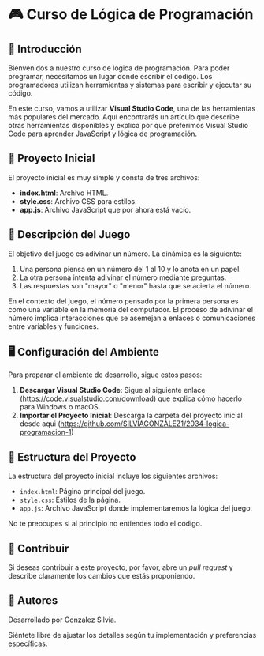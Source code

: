 # 🎮 Curso de Lógica de Programación

## 🚀 Introducción
Bienvenidos a nuestro curso de lógica de programación. Para poder programar, necesitamos un lugar donde escribir el código. Los programadores utilizan herramientas y sistemas para escribir y ejecutar su código.

En este curso, vamos a utilizar **Visual Studio Code**, una de las herramientas más populares del mercado. Aquí encontrarás un artículo que describe otras herramientas disponibles y explica por qué preferimos Visual Studio Code para aprender JavaScript y lógica de programación.

## 📝 Proyecto Inicial
El proyecto inicial es muy simple y consta de tres archivos:

- **index.html**: Archivo HTML.
- **style.css**: Archivo CSS para estilos.
- **app.js**: Archivo JavaScript que por ahora está vacío.

## 🎯 Descripción del Juego
El objetivo del juego es adivinar un número. La dinámica es la siguiente:

1. Una persona piensa en un número del 1 al 10 y lo anota en un papel.
2. La otra persona intenta adivinar el número mediante preguntas.
3. Las respuestas son "mayor" o "menor" hasta que se acierta el número.

En el contexto del juego, el número pensado por la primera persona es como una variable en la memoria del computador. El proceso de adivinar el número implica interacciones que se asemejan a enlaces o comunicaciones entre variables y funciones.

## 🖥️ Configuración del Ambiente
Para preparar el ambiente de desarrollo, sigue estos pasos:

1. **Descargar Visual Studio Code**: Sigue al siguiente enlace (https://code.visualstudio.com/download) que explica cómo hacerlo para Windows o macOS.
2. **Importar el Proyecto Inicial**: Descarga la carpeta del proyecto inicial desde aqui (https://github.com/SILVIAGONZALEZ1/2034-logica-programacion-1)

## 📂 Estructura del Proyecto
La estructura del proyecto inicial incluye los siguientes archivos:

- `index.html`: Página principal del juego.
- `style.css`: Estilos de la página.
- `app.js`: Archivo JavaScript donde implementaremos la lógica del juego.

No te preocupes si al principio no entiendes todo el código.

## 📢 Contribuir
Si deseas contribuir a este proyecto, por favor, abre un *pull request* y describe claramente los cambios que estás proponiendo.

## 🚀 Autores
Desarrollado por Gonzalez Silvia.

Siéntete libre de ajustar los detalles según tu implementación y preferencias específicas.
